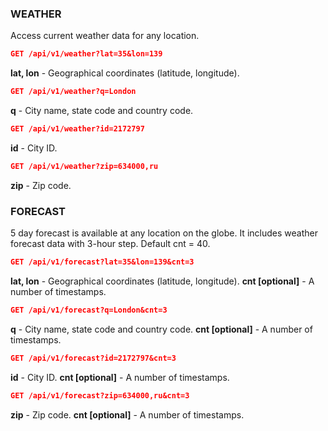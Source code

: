 ### WEATHER

Access current weather data for any location.

```json
GET /api/v1/weather?lat=35&lon=139
```

**lat, lon** - Geographical coordinates (latitude, longitude).

```json
GET /api/v1/weather?q=London
```

**q** - City name, state code and country code.

```json
GET /api/v1/weather?id=2172797
```

**id** - City ID.

```json
GET /api/v1/weather?zip=634000,ru
```

**zip** - Zip code.

### FORECAST

5 day forecast is available at any location on the globe. It includes weather forecast data with 3-hour step. Default cnt = 40.

```json
GET /api/v1/forecast?lat=35&lon=139&cnt=3
```

**lat, lon** - Geographical coordinates (latitude, longitude).
**cnt [optional]** - A number of timestamps.

```json
GET /api/v1/forecast?q=London&cnt=3
```

**q** - City name, state code and country code.
**cnt [optional]** - A number of timestamps.

```json
GET /api/v1/forecast?id=2172797&cnt=3
```

**id** - City ID.
**cnt [optional]** - A number of timestamps.

```json
GET /api/v1/forecast?zip=634000,ru&cnt=3
```

**zip** - Zip code.
**cnt [optional]** - A number of timestamps.